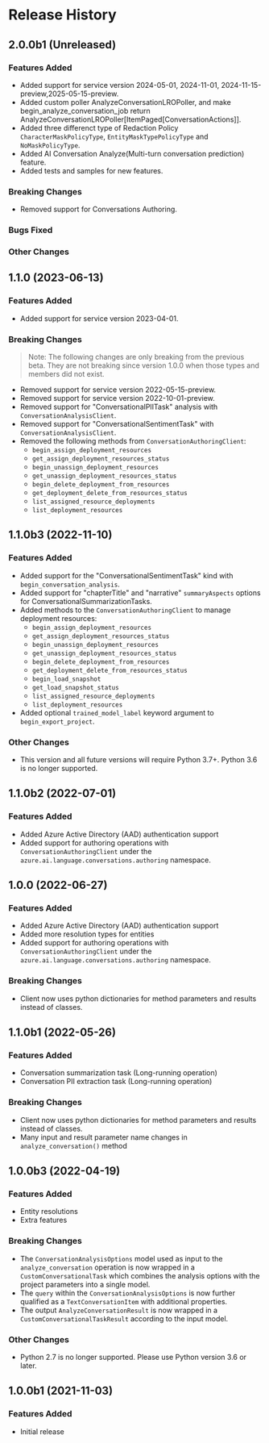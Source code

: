 # Release History

## 2.0.0b1 (Unreleased)

### Features Added
- Added support for service version 2024-05-01, 2024-11-01, 2024-11-15-preview,2025-05-15-preview.
- Added custom poller AnalyzeConversationLROPoller, and make begin_analyze_conversation_job return AnalyzeConversationLROPoller[ItemPaged[ConversationActions]].
- Added three differenct type of Redaction Policy `CharacterMaskPolicyType`, `EntityMaskTypePolicyType` and `NoMaskPolicyType`.
- Added AI Conversation Analyze(Multi-turn conversation prediction) feature.
- Added tests and samples for new features.

### Breaking Changes
- Removed support for Conversations Authoring.

### Bugs Fixed

### Other Changes

## 1.1.0 (2023-06-13)

### Features Added
- Added support for service version 2023-04-01.

### Breaking Changes

> Note: The following changes are only breaking from the previous beta. They are not breaking since version 1.0.0 when those types and members did not exist.

- Removed support for service version 2022-05-15-preview.
- Removed support for service version 2022-10-01-preview.
- Removed support for "ConversationalPIITask" analysis with `ConversationAnalysisClient`.
- Removed support for "ConversationalSentimentTask" with `ConversationAnalysisClient`.
- Removed the following methods from `ConversationAuthoringClient`:
  - `begin_assign_deployment_resources`
  - `get_assign_deployment_resources_status`
  - `begin_unassign_deployment_resources`
  - `get_unassign_deployment_resources_status`
  - `begin_delete_deployment_from_resources`
  - `get_deployment_delete_from_resources_status`
  - `list_assigned_resource_deployments`
  - `list_deployment_resources`

## 1.1.0b3 (2022-11-10)

### Features Added
- Added support for the "ConversationalSentimentTask" kind with `begin_conversation_analysis`.
- Added support for "chapterTitle" and "narrative" `summaryAspects` options for ConversationalSummarizationTasks.
- Added methods to the `ConversationAuthoringClient` to manage deployment resources:
  - `begin_assign_deployment_resources`
  - `get_assign_deployment_resources_status`
  - `begin_unassign_deployment_resources`
  - `get_unassign_deployment_resources_status`
  - `begin_delete_deployment_from_resources`
  - `get_deployment_delete_from_resources_status`
  - `begin_load_snapshot`
  - `get_load_snapshot_status`
  - `list_assigned_resource_deployments`
  - `list_deployment_resources`
- Added optional `trained_model_label` keyword argument to `begin_export_project`.

### Other Changes
* This version and all future versions will require Python 3.7+. Python 3.6 is no longer supported.

## 1.1.0b2 (2022-07-01)

### Features Added
* Added Azure Active Directory (AAD) authentication support
* Added support for authoring operations with `ConversationAuthoringClient` under the `azure.ai.language.conversations.authoring` namespace.

## 1.0.0 (2022-06-27)

### Features Added
* Added Azure Active Directory (AAD) authentication support
* Added more resolution types for entities
* Added support for authoring operations with `ConversationAuthoringClient` under the `azure.ai.language.conversations.authoring` namespace.

### Breaking Changes
* Client now uses python dictionaries for method parameters and results instead of classes.

## 1.1.0b1 (2022-05-26)

### Features Added
* Conversation summarization task (Long-running operation)
* Conversation PII extraction task (Long-running operation)

### Breaking Changes
* Client now uses python dictionaries for method parameters and results instead of classes.
* Many input and result parameter name changes in `analyze_conversation()` method

## 1.0.0b3 (2022-04-19)

### Features Added
* Entity resolutions
* Extra features

### Breaking Changes
* The `ConversationAnalysisOptions` model used as input to the `analyze_conversation` operation is now wrapped in a `CustomConversationalTask` which combines the analysis options with the project parameters into a single model.
* The `query` within the `ConversationAnalysisOptions` is now further qualified as a `TextConversationItem` with additional properties.
* The output `AnalyzeConversationResult` is now wrapped in a `CustomConversationalTaskResult` according to the input model.

### Other Changes
* Python 2.7 is no longer supported. Please use Python version 3.6 or later.

## 1.0.0b1 (2021-11-03)

### Features Added
* Initial release
